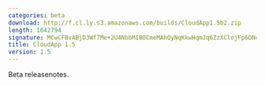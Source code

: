```yaml
---
categories: beta
download: http://f.cl.ly.s3.amazonaws.com/builds/CloudApp1.5b2.zip
length: 1642794
signature: MCwCFBvABjD3Wf7Me+2U4NbbMIBOCmeMAhQyNqKkwHqmJq6ZzXClojFp6DNevg==
title: CloudApp 1.5
version: 1.5
---
```


Beta releasenotes.
